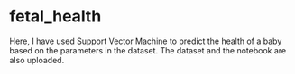 # fetal_health
Here, I have used Support Vector Machine to predict the health of a baby based on the parameters in the dataset. The dataset and the notebook are also uploaded.
